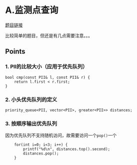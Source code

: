 # A.监测点查询

[题目链接](https://www.acwing.com/problem/content/description/3295/)

比较简单的题目，但还是有几点需要注意。。。

## Points

### 1. PII的比较大小（应用于优先队列）
```
bool cmp(const PII& l, const PII& r) {
    return l.first < r.first;
}
```

### 2. 小头优先队列的定义
```
priority_queue<PII, vector<PII>, greater<PII>> distances;
```

### 3. 按顺序输出优先队列
因为优先队列不支持随机访问，故需要访问一个`pop()`一个
```
    for(int i=0; i<3; i++) {
        printf("%d\n", distances.top().second);
        distances.pop();
    }
```

